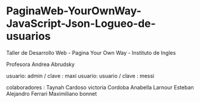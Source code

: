 # PaginaWeb-YourOwnWay-JavaScript-Json-Logueo-de-usuarios
Taller de Desarrollo Web - Pagina Your Own Way - Instituto de Ingles

Profesora Andrea Abrudsky 

usuario: admin / clave : maxi usuario: usuario / clave : messi

colaboradores : Taynah Cardoso victoria Cordoba Anabella Larnour Esteban Alejandro Ferrari Maximiliano bonnet
